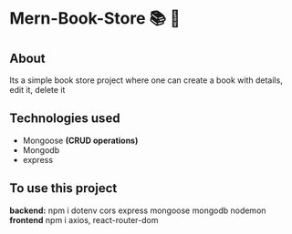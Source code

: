 # Mern-Book-Store 📚 🏪

## About
Its a simple book store project where one can create a book with details, edit it, delete it

## Technologies used
- Mongoose **(CRUD operations)**
- Mongodb
- express



## To use this project
**backend:** npm i dotenv cors express mongoose mongodb nodemon 
**frontend** npm i axios, react-router-dom 
```
